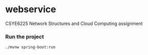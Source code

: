 # webservice
CSYE6225 Network Structures and Cloud Computing assignment

### Run the project ###
```bash
./mvnw spring-boot:run
```